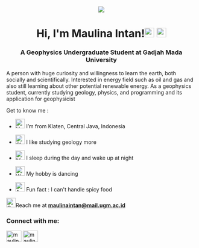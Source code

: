 

<h1 align="center"> <img src="https://i.postimg.cc/0NGCw3Zp/Green-and-Brown-Watercolor-Geography-Google-Classroom-Header.png"/>

<h1 align="center"> Hi, I'm Maulina Intan!<img src="https://raw.githubusercontent.com/Tarikul-Islam-Anik/Animated-Fluent-Emojis/master/Emojis/Hand%20gestures/Waving%20Hand.png" alt="Waving Hand" width="25" height="25" />
<img src="https://raw.githubusercontent.com/Tarikul-Islam-Anik/Animated-Fluent-Emojis/master/Emojis/Smilies/Beaming%20Face%20with%20Smiling%20Eyes.png" alt="Beaming Face with Smiling Eyes" width="25" height="25" </h1>

<h3 align="center">




A Geophysics Undergraduate Student at Gadjah Mada University</h3>

A person with huge curiosity and willingness to learn the earth, both socially and scientifically.  Interested in energy field such as oil and gas and also still learning about other potential renewable energy. As a geophysics student, currently studying geology, physics, and programming and its application for geophysicist

Get to know me :

- <img src="https://raw.githubusercontent.com/Tarikul-Islam-Anik/Animated-Fluent-Emojis/master/Emojis/Travel%20and%20places/House%20with%20Garden.png" alt="House with Garden" width="25" height="25" /> I’m from Klaten, Central Java, Indonesia

- <img src="https://raw.githubusercontent.com/Tarikul-Islam-Anik/Animated-Fluent-Emojis/master/Emojis/Travel%20and%20places/Globe%20Showing%20Asia-Australia.png" alt="Globe Showing Asia-Australia" width="25" height="25" /> I like studying geology more
- <img src="https://raw.githubusercontent.com/Tarikul-Islam-Anik/Animated-Fluent-Emojis/master/Emojis/Travel%20and%20places/Nine%20O%E2%80%99Clock.png" alt="Nine O’Clock" width="25" height="25" /> I sleep during the day and wake up at night
- <img src="https://raw.githubusercontent.com/Tarikul-Islam-Anik/Animated-Fluent-Emojis/master/Emojis/People/Woman%20Cartwheeling.png" alt="Woman Cartwheeling" width="25" height="25" /> My hobby is dancing
- <img src="https://raw.githubusercontent.com/Tarikul-Islam-Anik/Animated-Fluent-Emojis/master/Emojis/Smilies/Anxious%20Face%20with%20Sweat.png" alt="Anxious Face with Sweat" width="25" height="25" /> Fun fact : I can't handle spicy food 

<img src="https://raw.githubusercontent.com/Tarikul-Islam-Anik/Animated-Fluent-Emojis/master/Emojis/Objects/Open%20Mailbox%20with%20Raised%20Flag.png" alt="Open Mailbox with Raised Flag" width="25" height="25" />Reach me at **maulinaintan@mail.ugm.ac.id**



<h3 align="left">Connect with me:</h3>
<p align="left">
<a href="https://linkedin.com/in/maulinaintan" target="blank"><img align="center" src="https://raw.githubusercontent.com/rahuldkjain/github-profile-readme-generator/master/src/images/icons/Social/linked-in-alt.svg" alt="maulinaintan" height="30" width="40" /></a>
<a href="https://instagram.com/maulinatn" target="blank"><img align="center" src="https://raw.githubusercontent.com/rahuldkjain/github-profile-readme-generator/master/src/images/icons/Social/instagram.svg" alt="maulinatn" height="30" width="40" /></a>
</p>


